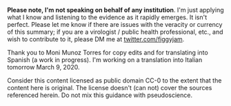 **Please note, I'm not speaking on behalf of any institution**. 
I'm just applying what I know and listening to the evidence as it rapidly emerges. It isn't perfect. Please let me know if there are issues with
the veracity or currency of this summary; if you are a virologist / public health professional, etc., and wish to contribute to it, please DM me at [twitter.com/figgyjam](https://twitter.com/figgyjam).

Thank you to Moni Munoz Torres for copy edits and for translating into Spanish (a work in progress). I'm working on a translation into Italian tomorrow March 9, 2020.

Consider this content licensed as public domain CC-0 to the extent that the content here is original. The license doesn't (can not) cover the sources referenced herein. Do not mix this guidance with pseudoscience.